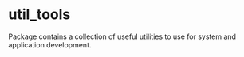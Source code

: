 # util_tools
Package contains a collection of useful utilities to use for system and application development.
